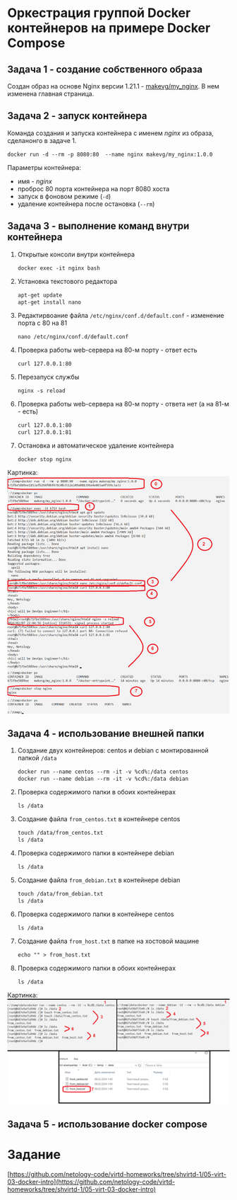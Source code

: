 # Оркестрация группой Docker контейнеров на примере Docker Compose

## Задача 1 - создание собственного образа

Создан образ на основе Nginx версии 1.21.1 - [makevg/my_nginx](https://hub.docker.com/repository/docker/makevg/my_nginx/general).
В нем изменена главная страница.


## Задача 2 - запуск контейнера
Команда создания и запуска контейнера с именем _nginx_ из образа, сделанонго в задаче 1.
```
docker run -d --rm -p 8080:80  --name nginx makevg/my_nginx:1.0.0
```

Параметры контейнера:
- имя - _nginx_
- проброс 80 порта контейнера на порт 8080 хоста
- запуск в фоновом режиме (`-d`)
- удаление контейнера после остановка (`--rm`)


## Задача 3 - выполнение команд внутри контейнера
1. Открытые консоли внутри контейнера
   ```
   docker exec -it nginx bash
   ```

2. Установка текстового редактора
   ```
   apt-get update
   apt-get install nano
   ```
3. Редактирвоание файла `/etc/nginx/conf.d/default.conf` - изменение порта с 80 на 81
   ```
   nano /etc/nginx/conf.d/default.conf
   ```
4. Проверка работы web-сервера на 80-м порту - ответ есть
   ```
   curl 127.0.0.1:80
   ```
5. Перезапуск службы
   ```
   nginx -s reload
   ```
6. Проверка работы web-сервера на 80-м порту - ответа нет (а на 81-м - есть)
   ```
   curl 127.0.0.1:80
   curl 127.0.0.1:81  
   ```
7. Остановка и автоматическое удаление контейнера
   ```
   docker stop nginx
   ```

Картинка:
![Скриншот1](screen01.png)

## Задача 4 - использование внешней папки
1. Создание двух контейнеров: centos и debian с монтированной папкой `/data`
   ```
   docker run --name centos --rm -it -v %cd%:/data centos
   docker run --name debian --rm -it -v %cd%:/data debian
   ```

2. Проверка содержимого папки в обоих контейнерах
   ```
   ls /data
   ```
3. Создание файла `from_centos.txt` в контейнере centos
   ```
   touch /data/from_centos.txt
   ls /data
   ```
4. Проверка содержимого папки в контейнере debian
   ```
   ls /data
   ```
5. Создание файла `from_debian.txt` в контейнере debian
   ```
   touch /data/from_debian.txt
   ls /data
   ```
6. Проверка содержимого папки в контейнере centos
   ```
   ls /data
   ```
7. Создание файла `from_host.txt` в папке на хостовой машине
   ```
   echo "" > from_host.txt
   ```
6. Проверка содержимого папки в обоих контейнерах
   ```
   ls /data
   ```
   
Картинка:
![Скриншот2](screen02.png)

## Задача 5 - использование docker compose

# Задание
[https://github.com/netology-code/virtd-homeworks/tree/shvirtd-1/05-virt-03-docker-intro](https://github.com/netology-code/virtd-homeworks/tree/shvirtd-1/05-virt-03-docker-intro)
